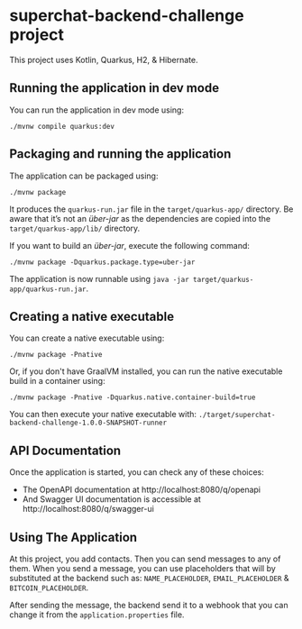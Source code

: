 # superchat-backend-challenge project

This project uses Kotlin, Quarkus, H2, & Hibernate.

## Running the application in dev mode

You can run the application in dev mode using:
```shell script
./mvnw compile quarkus:dev
```

## Packaging and running the application

The application can be packaged using:
```shell script
./mvnw package
```
It produces the `quarkus-run.jar` file in the `target/quarkus-app/` directory.
Be aware that it’s not an _über-jar_ as the dependencies are copied into the `target/quarkus-app/lib/` directory.

If you want to build an _über-jar_, execute the following command:
```shell script
./mvnw package -Dquarkus.package.type=uber-jar
```

The application is now runnable using `java -jar target/quarkus-app/quarkus-run.jar`.

## Creating a native executable

You can create a native executable using: 
```shell script
./mvnw package -Pnative
```

Or, if you don't have GraalVM installed, you can run the native executable build in a container using: 
```shell script
./mvnw package -Pnative -Dquarkus.native.container-build=true
```

You can then execute your native executable with: `./target/superchat-backend-challenge-1.0.0-SNAPSHOT-runner`

## API Documentation

Once the application is started, you can check any of these choices: 

- The OpenAPI documentation at http://localhost:8080/q/openapi
- And Swagger UI documentation is accessible at http://localhost:8080/q/swagger-ui

## Using The Application

At this project, you add contacts. Then you can send messages to any of them.
When you send a message, you can use placeholders that will by substituted at the backend such as: `NAME_PLACEHOLDER`, `EMAIL_PLACEHOLDER` & `BITCOIN_PLACEHOLDER`.

After sending the message, the backend send it to a webhook that you can change it from the `application.properties` file.
